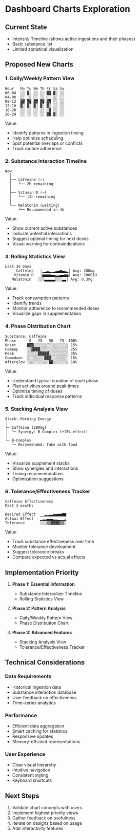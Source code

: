# Dashboard Charts Exploration

## Current State
- Intensity Timeline (shows active ingestions and their phases)
- Basic substance list
- Limited statistical visualization

## Proposed New Charts

### 1. Daily/Weekly Pattern View
```
Hour   Mo Tu We Th Fr Sa Su
00-04  ░░ ▓░ ░░ ░░ ▓▓ ▓░ ░░  
04-08  ░░ ░░ ░░ ░░ ░░ ░░ ░░  
08-12  ▓▓ ▓▓ ▓▓ ▓▓ ▓▓ ░░ ░░  
12-16  ▓░ ▓░ ▓░ ▓░ ▓░ ░░ ░░  
16-20  ░░ ░░ ░░ ░░ ░▓ ░░ ░░  
20-24  ░░ ░░ ░░ ░░ ▓▓ ▓░ ░░  
```
Value:
- Identify patterns in ingestion timing
- Help optimize scheduling
- Spot potential overlaps or conflicts
- Track routine adherence

### 2. Substance Interaction Timeline
```
Now
  │
  ├── Caffeine (↑)
  │   └── 2h remaining
  │
  ├── Vitamin D (→)
  │   └── 12h remaining
  │
  └── Melatonin (waiting)
      └── Recommended in 4h
```
Value:
- Show current active substances
- Indicate potential interactions
- Suggest optimal timing for next doses
- Visual warning for contraindications

### 3. Rolling Statistics View
```
Last 30 Days
     Caffeine   │▁▂▃▂▁▂▃▄▅▄▃▂│ Avg: 200mg
    Vitamin D   │▅▅▅▅▄▄▃▃▄▄▅▅│ Avg: 2000IU
   Melatonin   │░░▃▃▃▃▃░░░▃▃│ Avg: 0.3mg
```
Value:
- Track consumption patterns
- Identify trends
- Monitor adherence to recommended doses
- Visualize gaps in supplementation

### 4. Phase Distribution Chart
```
Substance: Caffeine
Phase      0   25   50   75  100%
Onset     ▓▓▓░░░░░░░░░░░░░░░░ 15%
Comeup    ░░▓▓▓▓░░░░░░░░░░░░░ 25%
Peak      ░░░░░▓▓▓▓▓░░░░░░░░░ 35%
Comedown  ░░░░░░░░▓▓▓░░░░░░░░ 15%
Afterglow ░░░░░░░░░░▓▓░░░░░░░ 10%
```
Value:
- Understand typical duration of each phase
- Plan activities around peak times
- Optimize timing of doses
- Track individual response patterns

### 5. Stacking Analysis View
```
Stack: Morning Energy
│  
├─ Caffeine (200mg)
│  └─ Synergy: B-Complex (+15% effect)
│
└─ B-Complex
   └─ Recommended: Take with food
```
Value:
- Visualize supplement stacks
- Show synergies and interactions
- Timing recommendations
- Optimization suggestions

### 6. Tolerance/Effectiveness Tracker
```
Caffeine Effectiveness
Past 3 months

Desired Effect  ▁▁▂▂▃▃▄▄▅▅▆▆
Actual Effect   ▁▂▂▃▃▃▂▂▁▁▁▂
Tolerance       ░░░▒▒▓▓▓▓▒▒░
```
Value:
- Track substance effectiveness over time
- Monitor tolerance development
- Suggest tolerance breaks
- Compare expected vs actual effects

## Implementation Priority

1. **Phase 1: Essential Information**
   - Substance Interaction Timeline
   - Rolling Statistics View
   
2. **Phase 2: Pattern Analysis**
   - Daily/Weekly Pattern View
   - Phase Distribution Chart
   
3. **Phase 3: Advanced Features**
   - Stacking Analysis View
   - Tolerance/Effectiveness Tracker

## Technical Considerations

### Data Requirements
- Historical ingestion data
- Substance interaction database
- User feedback on effectiveness
- Time-series analytics

### Performance
- Efficient data aggregation
- Smart caching for statistics
- Responsive updates
- Memory-efficient representations

### User Experience
- Clear visual hierarchy
- Intuitive navigation
- Consistent styling
- Keyboard shortcuts

## Next Steps

1. Validate chart concepts with users
2. Implement highest priority views
3. Gather feedback on usefulness
4. Iterate on designs based on usage
5. Add interactivity features
